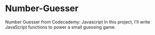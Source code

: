 # Number-Guesser
Number Guesser from Codecademy: Javascript
In this project, I’ll write JavaScript functions to power a small guessing game. 
